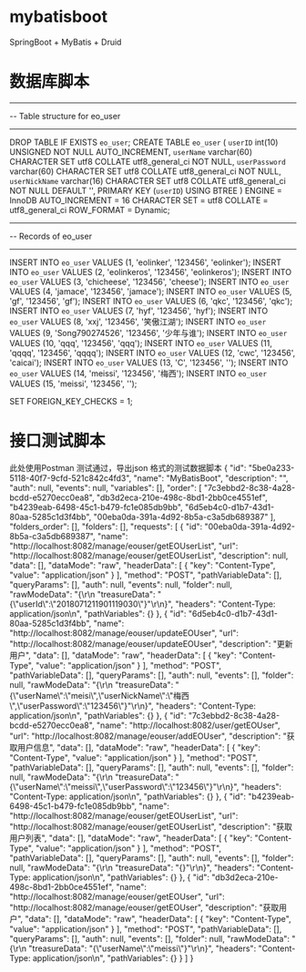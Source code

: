 # mybatisboot
SpringBoot + MyBatis + Druid

# 数据库脚本
-- ----------------------------
-- Table structure for eo_user
-- ----------------------------
DROP TABLE IF EXISTS `eo_user`;
CREATE TABLE `eo_user`  (
  `userID` int(10) UNSIGNED NOT NULL AUTO_INCREMENT,
  `userName` varchar(60) CHARACTER SET utf8 COLLATE utf8_general_ci NOT NULL,
  `userPassword` varchar(60) CHARACTER SET utf8 COLLATE utf8_general_ci NOT NULL,
  `userNickName` varchar(16) CHARACTER SET utf8 COLLATE utf8_general_ci NOT NULL DEFAULT '',
  PRIMARY KEY (`userID`) USING BTREE
) ENGINE = InnoDB AUTO_INCREMENT = 16 CHARACTER SET = utf8 COLLATE = utf8_general_ci ROW_FORMAT = Dynamic;

-- ----------------------------
-- Records of eo_user
-- ----------------------------
INSERT INTO `eo_user` VALUES (1, 'eolinker', '123456', 'eolinker');
INSERT INTO `eo_user` VALUES (2, 'eolinkeros', '123456', 'eolinkeros');
INSERT INTO `eo_user` VALUES (3, 'chicheese', '123456', 'cheese');
INSERT INTO `eo_user` VALUES (4, 'jamace', '123456', 'jamace');
INSERT INTO `eo_user` VALUES (5, 'gf', '123456', 'gf');
INSERT INTO `eo_user` VALUES (6, 'qkc', '123456', 'qkc');
INSERT INTO `eo_user` VALUES (7, 'hyf', '123456', 'hyf');
INSERT INTO `eo_user` VALUES (8, 'xxj', '123456', '笑傲江湖');
INSERT INTO `eo_user` VALUES (9, 'Song790274526', '123456', '少年与谁');
INSERT INTO `eo_user` VALUES (10, 'qqq', '123456', 'qqq');
INSERT INTO `eo_user` VALUES (11, 'qqqq', '123456', 'qqqq');
INSERT INTO `eo_user` VALUES (12, 'cwc', '123456', 'caicai');
INSERT INTO `eo_user` VALUES (13, 'C', '123456', '');
INSERT INTO `eo_user` VALUES (14, 'meissi', '123456', '梅西');
INSERT INTO `eo_user` VALUES (15, 'meissi', '123456', '');

SET FOREIGN_KEY_CHECKS = 1;

# 接口测试脚本
此处使用Postman 测试通过，导出json 格式的测试数据脚本
{
	"id": "5be0a233-5118-40f7-9cfd-521c842c4fd3",
	"name": "MyBatisBoot",
	"description": "",
	"auth": null,
	"events": null,
	"variables": [],
	"order": [
		"7c3ebbd2-8c38-4a28-bcdd-e5270ecc0ea8",
		"db3d2eca-210e-498c-8bd1-2bb0ce4551ef",
		"b4239eab-6498-45c1-b479-fc1e085db9bb",
		"6d5eb4c0-d1b7-43d1-80aa-5285c1d3f4bb",
		"00eba0da-391a-4d92-8b5a-c3a5db689387"
	],
	"folders_order": [],
	"folders": [],
	"requests": [
		{
			"id": "00eba0da-391a-4d92-8b5a-c3a5db689387",
			"name": "http://localhost:8082/manage/eouser/getEOUserList",
			"url": "http://localhost:8082/manage/eouser/getEOUserList",
			"description": null,
			"data": [],
			"dataMode": "raw",
			"headerData": [
				{
					"key": "Content-Type",
					"value": "application/json"
				}
			],
			"method": "POST",
			"pathVariableData": [],
			"queryParams": [],
			"auth": null,
			"events": null,
			"folder": null,
			"rawModeData": "{\r\n  \"treasureData\": \"{\\\"userId\\\":\\\"2018071211901119030\\\"}\"\r\n}",
			"headers": "Content-Type: application/json\n",
			"pathVariables": {}
		},
		{
			"id": "6d5eb4c0-d1b7-43d1-80aa-5285c1d3f4bb",
			"name": "http://localhost:8082/manage/eouser/updateEOUser",
			"url": "http://localhost:8082/manage/eouser/updateEOUser",
			"description": "更新用户",
			"data": [],
			"dataMode": "raw",
			"headerData": [
				{
					"key": "Content-Type",
					"value": "application/json"
				}
			],
			"method": "POST",
			"pathVariableData": [],
			"queryParams": [],
			"auth": null,
			"events": [],
			"folder": null,
			"rawModeData": "{\r\n  \"treasureData\": \"{\\\"userName\\\":\\\"meisi\\\",\\\"userNickName\\\":\\\"梅西\\\",\\\"userPassword\\\":\\\"123456\\\"}\"\r\n}",
			"headers": "Content-Type: application/json\n",
			"pathVariables": {}
		},
		{
			"id": "7c3ebbd2-8c38-4a28-bcdd-e5270ecc0ea8",
			"name": "http://localhost:8082/user/getEOUser",
			"url": "http://localhost:8082/manage/eouser/addEOUser",
			"description": "获取用户信息",
			"data": [],
			"dataMode": "raw",
			"headerData": [
				{
					"key": "Content-Type",
					"value": "application/json"
				}
			],
			"method": "POST",
			"pathVariableData": [],
			"queryParams": [],
			"auth": null,
			"events": [],
			"folder": null,
			"rawModeData": "{\r\n  \"treasureData\": \"{\\\"userName\\\":\\\"meissi\\\",\\\"userPassword\\\":\\\"123456\\\"}\"\r\n}",
			"headers": "Content-Type: application/json\n",
			"pathVariables": {}
		},
		{
			"id": "b4239eab-6498-45c1-b479-fc1e085db9bb",
			"name": "http://localhost:8082/manage/eouser/getEOUserList",
			"url": "http://localhost:8082/manage/eouser/getEOUserList",
			"description": "获取用户列表",
			"data": [],
			"dataMode": "raw",
			"headerData": [
				{
					"key": "Content-Type",
					"value": "application/json"
				}
			],
			"method": "POST",
			"pathVariableData": [],
			"queryParams": [],
			"auth": null,
			"events": [],
			"folder": null,
			"rawModeData": "{\r\n  \"treasureData\": \"{}\"\r\n}",
			"headers": "Content-Type: application/json\n",
			"pathVariables": {}
		},
		{
			"id": "db3d2eca-210e-498c-8bd1-2bb0ce4551ef",
			"name": "http://localhost:8082/manage/eouser/getEOUser",
			"url": "http://localhost:8082/manage/eouser/getEOUser",
			"description": "获取用户",
			"data": [],
			"dataMode": "raw",
			"headerData": [
				{
					"key": "Content-Type",
					"value": "application/json"
				}
			],
			"method": "POST",
			"pathVariableData": [],
			"queryParams": [],
			"auth": null,
			"events": [],
			"folder": null,
			"rawModeData": "{\r\n  \"treasureData\": \"{\\\"userName\\\":\\\"meissi\\\"}\"\r\n}",
			"headers": "Content-Type: application/json\n",
			"pathVariables": {}
		}
	]
}

